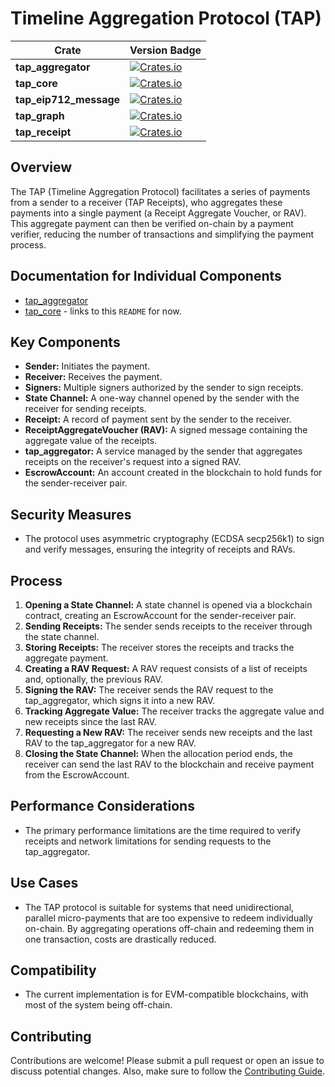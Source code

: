 # Timeline Aggregation Protocol (TAP)

| Crate                  | Version Badge                                                                                                      |
| ---------------------- | ------------------------------------------------------------------------------------------------------------------ |
| **tap_aggregator**     | [![Crates.io](https://img.shields.io/crates/v/tap_aggregator.svg)](https://crates.io/crates/tap_aggregator)        |
| **tap_core**           | [![Crates.io](https://img.shields.io/crates/v/tap_core.svg)](https://crates.io/crates/tap_core)                    |
| **tap_eip712_message** | [![Crates.io](https://img.shields.io/crates/v/tap_eip712_message.svg)](https://crates.io/crates/tap_eip712_message)|
| **tap_graph**          | [![Crates.io](https://img.shields.io/crates/v/tap_graph.svg)](https://crates.io/crates/tap_graph)                  |
| **tap_receipt**        | [![Crates.io](https://img.shields.io/crates/v/tap_receipt.svg)](https://crates.io/crates/tap_receipt)              |

## Overview

The TAP (Timeline Aggregation Protocol) facilitates a series of payments from a 
sender to a receiver (TAP Receipts), who aggregates these payments into a single 
payment (a Receipt Aggregate Voucher, or RAV). This aggregate payment can then be 
verified on-chain by a payment verifier, reducing the number of transactions and 
simplifying the payment process.

## Documentation for Individual Components

- [tap_aggregator](tap_aggregator/README.md)
- [tap_core](tap_core/README.md) - links to this `README` for now.

## Key Components

- **Sender:** Initiates the payment.
- **Receiver:** Receives the payment.
- **Signers:** Multiple signers authorized by the sender to sign receipts.
- **State Channel:** A one-way channel opened by the sender with the receiver 
for sending receipts.
- **Receipt:** A record of payment sent by the sender to the receiver.
- **ReceiptAggregateVoucher (RAV):** A signed message containing the aggregate 
value of the receipts.
- **tap_aggregator:** A service managed by the sender that aggregates receipts 
on the receiver's request into a signed RAV.
- **EscrowAccount:** An account created in the blockchain to hold funds for 
the sender-receiver pair.

## Security Measures

- The protocol uses asymmetric cryptography (ECDSA secp256k1) to sign and 
verify messages, ensuring the integrity of receipts and RAVs.

## Process

1. **Opening a State Channel:** A state channel is opened via a blockchain 
contract, creating an EscrowAccount for the sender-receiver pair.
2. **Sending Receipts:** The sender sends receipts to the receiver through the 
state channel.
3. **Storing Receipts:** The receiver stores the receipts and tracks the 
aggregate payment.
4. **Creating a RAV Request:** A RAV request consists of a list of receipts and, 
optionally, the previous RAV.
5. **Signing the RAV:** The receiver sends the RAV request to the tap_aggregator, 
which signs it into a new RAV.
6. **Tracking Aggregate Value:** The receiver tracks the aggregate value and 
new receipts since the last RAV.
7. **Requesting a New RAV:** The receiver sends new receipts and the last RAV 
to the tap_aggregator for a new RAV.
8. **Closing the State Channel:** When the allocation period ends, the receiver 
can send the last RAV to the blockchain and receive payment from the EscrowAccount.

## Performance Considerations

- The primary performance limitations are the time required to verify receipts 
and network limitations for sending requests to the tap_aggregator.

## Use Cases

- The TAP protocol is suitable for systems that need unidirectional, parallel 
micro-payments that are too expensive to redeem individually on-chain. By 
aggregating operations off-chain and redeeming them in one transaction, costs 
are drastically reduced.

## Compatibility

- The current implementation is for EVM-compatible blockchains, with most of the 
system being off-chain.

## Contributing

Contributions are welcome! Please submit a pull request or open an issue to 
discuss potential changes.
Also, make sure to follow the [Contributing Guide](https://github.com/semiotic-ai/timeline-aggregation-protocol/blob/main/CONTRIBUTING.md).